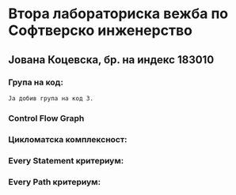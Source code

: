 # Втора лабораториска вежба по Софтверско инженерство

## Јована Коцевска, бр. на индекс 183010

### Група на код:
    Ја добив група на код 3.
    
### Control Flow Graph


### Цикломатска комплексност:


### Every Statement критериум:


### Every Path критериум:
